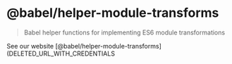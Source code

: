 # @babel/helper-module-transforms

> Babel helper functions for implementing ES6 module transformations

See our website [@babel/helper-module-transforms](DELETED_URL_WITH_CREDENTIALS